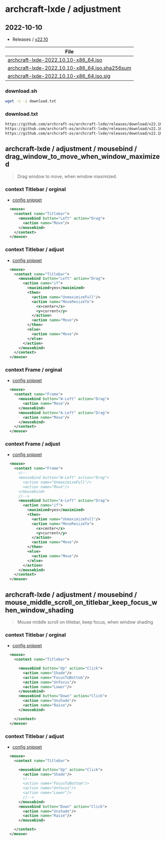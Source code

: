 
# archcraft-lxde / adjustment

## 2022-10-10

* Releases / [v22.10](https://github.com/archcraft-os/archcraft-lxde/releases/tag/v22.10)

| File |
| --- |
| [archcraft-lxde-2022.10.10-x86_64.iso](https://github.com/archcraft-os/archcraft-lxde/releases/download/v22.10/archcraft-lxde-2022.10.10-x86_64.iso) |
| [archcraft-lxde-2022.10.10-x86_64.iso.sha256sum](https://github.com/archcraft-os/archcraft-lxde/releases/download/v22.10/archcraft-lxde-2022.10.10-x86_64.iso.sha256sum) |
| [archcraft-lxde-2022.10.10-x86_64.iso.sig](https://github.com/archcraft-os/archcraft-lxde/releases/download/v22.10/archcraft-lxde-2022.10.10-x86_64.iso.sig) |


### download.sh

``` sh
wget -c -i download.txt
```

### download.txt

``` txt
https://github.com/archcraft-os/archcraft-lxde/releases/download/v22.10/archcraft-lxde-2022.10.10-x86_64.iso
https://github.com/archcraft-os/archcraft-lxde/releases/download/v22.10/archcraft-lxde-2022.10.10-x86_64.iso.sha256sum
https://github.com/archcraft-os/archcraft-lxde/releases/download/v22.10/archcraft-lxde-2022.10.10-x86_64.iso.sig
```




## archcraft-lxde / adjustment / mousebind / drag_window_to_move_when_window_maximized

> Drag window to move, when window maximized.


### context Titlebar / orginal

* [config snippet](asset/orginal/lxde-rc.xml#L696-L698)

``` xml
  <mouse>
    <context name="Titlebar">
      <mousebind button="Left" action="Drag">
        <action name="Move"/>
      </mousebind>
    </context>
  </mouse>
```

### context Titlebar / adjust

* [config snippet](lxde-rc.xml#L711-L726)

``` xml
  <mouse>
    <context name="Titlebar">
      <mousebind button="Left" action="Drag">
        <action name="if">
          <maximized>yes</maximized>
          <then>
            <action name="UnmaximizeFull"/>
            <action name="MoveResizeTo">
              <x>center</x>
              <y>current</y>
            </action>
            <action name="Move"/>
          </then>
          <else>
            <action name="Move"/>
          </else>
        </action>
      </mousebind>
    </context>
  </mouse>
```




### context Frame / orginal

* [config snippet](asset/orginal/lxde-rc.xml#L653-L658)

``` xml
  <mouse>
    <context name="Frame">
      <mousebind button="W-Left" action="Drag">
        <action name="Move"/>
      </mousebind>
      <mousebind button="A-Left" action="Drag">
        <action name="Move"/>
      </mousebind>
    </context>
  </mouse>
```

### context Frame / adjust

* [config snippet](lxde-rc.xml#L658-L673)

``` xml
  <mouse>
    <context name="Frame">
      <!--
      <mousebind button="W-Left" action="Drag">
        <action name="UnmaximizeFull"/>
        <action name="Move"/>
      </mousebind>
      //-->
      <mousebind button="A-Left" action="Drag">
        <action name="if">
          <maximized>yes</maximized>
          <then>
            <action name="UnmaximizeFull"/>
            <action name="MoveResizeTo">
              <x>center</x>
              <y>current</y>
            </action>
            <action name="Move"/>
          </then>
          <else>
            <action name="Move"/>
          </else>
        </action>
      </mousebind>
    </context>
  </mouse>
```




## archcraft-lxde / adjustment / mousebind / mouse_middle_scroll_on_titlebar_keep_focus_when_window_shading

> Mouse middle scroll on titlebar, keep focus, when window shading


### context Titlebar / orginal

* [config snippet](asset/orginal/lxde-rc.xml#L707-L716)

``` xml
  <mouse>
    <context name="Titlebar">

      <mousebind button="Up" action="Click">
        <action name="Shade"/>
        <action name="FocusToBottom"/>
        <action name="Unfocus"/>
        <action name="Lower"/>
      </mousebind>
      <mousebind button="Down" action="Click">
        <action name="Unshade"/>
        <action name="Raise"/>
      </mousebind>

    </context>
  </mouse>
```


### context Titlebar / adjust

* [config snippet](lxde-rc.xml#L707-L718)

``` xml
  <mouse>
    <context name="Titlebar">

      <mousebind button="Up" action="Click">
        <action name="Shade"/>
        <!--
        <action name="FocusToBottom"/>
        <action name="Unfocus"/>
        <action name="Lower"/>
        //-->
      </mousebind>
      <mousebind button="Down" action="Click">
        <action name="Unshade"/>
        <action name="Raise"/>
      </mousebind>

    </context>
  </mouse>
```
